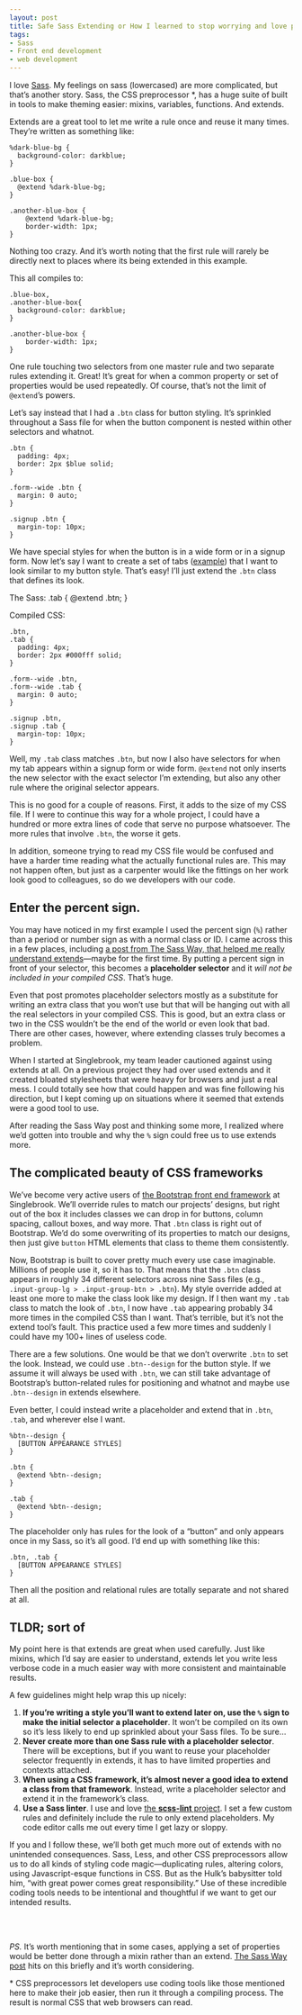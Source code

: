 ```yaml
---
layout: post
title: Safe Sass Extending or How I learned to stop worrying and love placeholder selectors
tags:
- Sass
- Front end development
- web development
---
```



I love [Sass](http://sass-lang.com/). My feelings on sass (lowercased) are more complicated, but that’s another story. Sass, the CSS preprocessor *, has a huge suite of built in tools to make theming easier: mixins, variables, functions. And extends.

Extends are a great tool to let me write a rule once and reuse it many times. They’re written as something like:

    %dark-blue-bg {
      background-color: darkblue;
    }

    .blue-box {
      @extend %dark-blue-bg;
    }

    .another-blue-box {
    	@extend %dark-blue-bg;
    	border-width: 1px;
    }

Nothing too crazy. And it’s worth noting that the first rule will rarely be directly next to places where its being extended in this example.

This all compiles to:

    .blue-box,
    .another-blue-box{
      background-color: darkblue;
    }

    .another-blue-box {
    	border-width: 1px;
    }

One rule touching two selectors from one master rule and two separate rules extending it. Great! It’s great for when a common property or set of properties would be used repeatedly. Of course, that’s not the limit of `@extend`’s powers.

Let’s say instead that I had a `.btn` class for button styling. It’s sprinkled throughout a Sass file for when the button component is nested within other selectors and whatnot.

    .btn {
      padding: 4px;
      border: 2px $blue solid;
    }

    .form--wide .btn {
      margin: 0 auto;
    }

    .signup .btn {
      margin-top: 10px;
    }

We have special styles for when the button is in a wide form or in a signup form. Now let’s say I want to create a set of tabs ([example](http://www.zetaprints.com/help/wp-content/uploads/2009/03/tabs.jpg)) that I want to look similar to my button style. That’s easy! I’ll just extend the `.btn` class that defines its look.

The Sass:
    .tab {
      @extend .btn;
    }

Compiled CSS:

    .btn,
    .tab {
      padding: 4px;
      border: 2px #000fff solid;
    }

    .form--wide .btn,
    .form--wide .tab {
      margin: 0 auto;
    }

    .signup .btn,
    .signup .tab {
      margin-top: 10px;
    }

Well, my `.tab` class matches `.btn`, but now I also have selectors for when my tab appears within a signup form or wide form. `@extend` not only inserts the new selector with the exact selector I’m extending, but also any other rule where the original selector appears.

This is no good for a couple of reasons. First, it adds to the size of my CSS file. If I were to continue this way for a whole project, I could have a hundred or more extra lines of code that serve no purpose whatsoever. The more rules that involve `.btn`, the worse it gets.

In addition, someone trying to read my CSS file would be confused and have a harder time reading what the actually functional rules are. This may not happen often, but just as a carpenter would like the fittings on her work look good to colleagues, so do we developers with our code.

## Enter the percent sign.
You may have noticed in my first example I used the percent sign  (`%`) rather than a period or number sign as with a normal class or ID. I came across this in a few places, including [a post from The Sass Way, that helped me really understand extends](http://thesassway.com/intermediate/understanding-placeholder-selectors)—maybe for the first time. By putting a percent sign in front of your selector, this becomes a **placeholder selector** and it *will not be included in your compiled CSS*. That’s huge.

Even that post promotes placeholder selectors mostly as a substitute for writing an extra class that you won’t use but that will be hanging out with all the real selectors in your compiled CSS. This is good, but an extra class or two in the CSS wouldn’t be the end of the world or even look that bad. There are other cases, however, where extending classes truly becomes a problem.

When I started at Singlebrook, my team leader cautioned against using extends at all. On a previous project they had over used extends and it created bloated stylesheets that were heavy for browsers and just a real mess. I could totally see how that could happen and was fine following his direction, but I kept coming up on situations where it seemed that extends were a good tool to use.

After reading the Sass Way post and thinking some more, I realized where we’d gotten into trouble and why the `%` sign could free us to use extends more.

## The complicated beauty of CSS frameworks
We’ve become very active users of [the Bootstrap front end framework](http://getbootstrap.com) at Singlebrook. We’ll override rules to match our projects’ designs, but right out of the box it includes classes we can drop in for buttons, column spacing, callout boxes, and way more. That `.btn` class is right out of Bootstrap. We’d do some overwriting of its properties to match our designs, then just give `button` HTML elements that class to theme them consistently.

Now, Bootstrap is built to cover pretty much every use case imaginable. Millions of people use it, so it has to. That means that the `.btn` class appears in roughly 34 different selectors across nine Sass files (e.g., `.input-group-lg > .input-group-btn > .btn`). My style override added at least one more to make the class look like my design. If I then want my `.tab` class to match the look of `.btn`, I now have `.tab` appearing probably 34 more times in the compiled CSS than I want. That’s terrible, but it’s not the extend tool’s fault. This practice used a few more times and suddenly I could have my 100+ lines of useless code.

There are a few solutions. One would be that we don’t overwrite `.btn` to set the look. Instead, we could use `.btn--design` for the button style. If we assume it will always be used with `.btn`, we can still take advantage of Bootstrap’s button-related rules for positioning and whatnot and maybe use `.btn--design` in extends elsewhere.

Even better, I could instead write a placeholder and extend that in `.btn`, `.tab`, and wherever else I want.

    %btn--design {
      [BUTTON APPEARANCE STYLES]
    }

    .btn {
      @extend %btn--design;
    }

    .tab {
      @extend %btn--design;
    }

The placeholder only has rules for the look of a “button” and only appears once in my Sass, so it’s all good. I’d end up with something like this:

    .btn, .tab {
      [BUTTON APPEARANCE STYLES]
    }

Then all the position and relational rules are totally separate and not shared at all.

## TLDR; sort of
My point here is that extends are great when used carefully. Just like mixins, which I’d say are easier to understand, extends let you write less verbose code in a much easier way with more consistent and maintainable results.

A few guidelines might help wrap this up nicely:

1. **If you’re writing a style you’ll want to extend later on, use the `%` sign to make the initial selector a placeholder**. It won’t be compiled on its own so it’s less likely to end up sprinkled about your Sass files. To be sure…
1. **Never create more than one Sass rule with a placeholder selector**. There will be exceptions, but if you want to reuse your placeholder selector frequently in extends, it has to have limited properties and contexts attached.
1. **When using a CSS framework, it’s almost never a good idea to extend a class from that framework**. Instead, write a placeholder selector and extend it in the framework’s class.
1. **Use a Sass linter**. I use and love [the **scss-lint** project](https://github.com/brigade/scss-lint). I set a few custom rules and definitely include the rule to only extend placeholders. My code editor calls me out every time I get lazy or sloppy.

If you and I follow these, we’ll both get much more out of extends with no unintended consequences. Sass, Less, and other CSS preprocessors allow us to do all kinds of styling code magic—duplicating rules, altering colors, using Javascript-esque functions in CSS. But as the Hulk’s babysitter told him, “with great power comes great responsibility.” Use of these incredible coding tools needs to be intentional and thoughtful if we want to get our intended results.

<br><br>

*PS.* It’s worth mentioning that in some cases, applying a set of properties would be better done through a mixin rather than an extend. [The Sass Way post](http://thesassway.com/intermediate/understanding-placeholder-selectors) hits on this briefly and it’s worth considering.

\* CSS preprocessors let developers use coding tools like those mentioned here to make their job easier, then run it through a compiling process. The result is normal CSS that web browsers can read.
